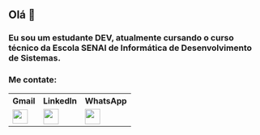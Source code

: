 ## Olá 👋

### Eu sou um estudante DEV, atualmente cursando o curso técnico da Escola SENAI de Informática de Desenvolvimento de Sistemas.

### Me contate:

<table>
       <tr>
           <th>Gmail</th>
           <th>LinkedIn</th>
           <th>WhatsApp</th>
       </tr>
        <tr> 
            <td> <a href="gabrielvdm2010@gmail.com"><img src="https://user-images.githubusercontent.com/72565820/120825816-2680a800-c530-11eb-8adb-b13349f01a1c.png" width="30px" height="28px"></a> </td>
            <td> <a href="https://www.linkedin.com/in/gabriel-viana-348b9328/"><img src="https://user-images.githubusercontent.com/72565820/120827267-a65b4200-c531-11eb-9fcd-8027e9e6956b.png" width="30px"></a> </td>
            <td> <a href="https://api.whatsapp.com/send?phone=5511975284571&text=Ol%C3%A1!"><img src="https://user-images.githubusercontent.com/72565820/120828425-e4a53100-c532-11eb-994d-3703ceef4ceb.png" width="30px"></a> </td>
          </tr>          
   </table>

    
